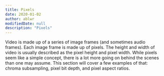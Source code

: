 ```yaml
---
title: Pixels
date: 2020-01-02
author: ablwr
modifiedDate: null
description: "Pixels"
---
```


Video is made up of a series of image frames (and sometimes audio frames). Each image frame is made up of pixels. The height and width of video is usually described as the pixel height and pixel width. While pixels seem like a simple concept, there is a lot more going on behind the scenes than one may assume. This section will cover a few examples of that: chroma subsampling, pixel bit depth, and pixel aspect ratios.